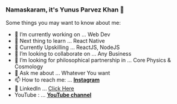 ### Namaskaram, it's Yunus Parvez Khan 👋

Some things you may want to know about me:

- 🔭 I’m currently working on ... Web Dev
- 🌱 Next thing to learn ... React Native
- 💪 Currently Upskilling ... ReactJS, NodeJS
- 👯 I’m looking to collaborate on ... Any Business
- 🤔 I’m looking for philosophical partnership in ... Core Physics & Cosmology
- 💬 Ask me about ... Whatever You want 
- 📫 How to reach me: ... <a href="https://instagram.com/yunusparvezkhan/"><b>Instagram</b></a>
- 🔗 LinkedIn ... <a href="https://www.linkedin.com/in/yunus-parvez-khan-a05099158/" >Click Here</a>
- 	 YouTube : ... <a href="https://youtube.com/yunusparvezkhan/"><b>YouTube channel</b></a>  


